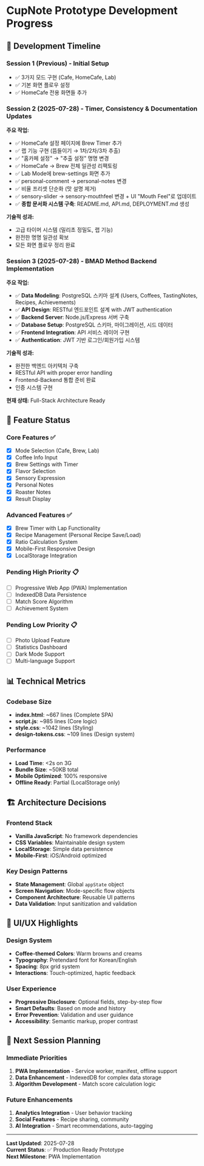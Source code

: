 # CupNote Prototype Development Progress

## 📅 Development Timeline

### Session 1 (Previous) - Initial Setup

- ✅ 3가지 모드 구현 (Cafe, HomeCafe, Lab)
- ✅ 기본 화면 플로우 설정
- ✅ HomeCafe 전용 화면들 추가

### Session 2 (2025-07-28) - Timer, Consistency & Documentation Updates

**주요 작업:**

- ✅ HomeCafe 설정 페이지에 Brew Timer 추가
- ✅ 랩 기능 구현 (뜸들이기 → 1차/2차/3차 추출)
- ✅ "홈카페 설정" → "추출 설정" 명명 변경
- ✅ HomeCafe → Brew 전체 일관성 리팩토링
- ✅ Lab Mode에 brew-settings 화면 추가
- ✅ personal-comment → personal-notes 변경
- ✅ 비율 프리셋 단순화 (맛 설명 제거)
- ✅ sensory-slider → sensory-mouthfeel 변경 + UI "Mouth Feel"로 업데이트
- ✅ **종합 문서화 시스템 구축**: README.md, API.md, DEPLOYMENT.md 생성

**기술적 성과:**

- 고급 타이머 시스템 (밀리초 정밀도, 랩 기능)
- 완전한 명명 일관성 확보
- 모든 화면 플로우 정리 완료

### Session 3 (2025-07-28) - BMAD Method Backend Implementation

**주요 작업:**

- ✅ **Data Modeling**: PostgreSQL 스키마 설계 (Users, Coffees, TastingNotes, Recipes, Achievements)
- ✅ **API Design**: RESTful 엔드포인트 설계 with JWT authentication
- ✅ **Backend Server**: Node.js/Express 서버 구축
- ✅ **Database Setup**: PostgreSQL 스키마, 마이그레이션, 시드 데이터
- ✅ **Frontend Integration**: API 서비스 레이어 구현
- ✅ **Authentication**: JWT 기반 로그인/회원가입 시스템

**기술적 성과:**

- 완전한 백엔드 아키텍처 구축
- RESTful API with proper error handling
- Frontend-Backend 통합 준비 완료
- 인증 시스템 구현

**현재 상태:** Full-Stack Architecture Ready

## 🎯 Feature Status

### Core Features ✅

- [x] Mode Selection (Cafe, Brew, Lab)
- [x] Coffee Info Input
- [x] Brew Settings with Timer
- [x] Flavor Selection
- [x] Sensory Expression
- [x] Personal Notes
- [x] Roaster Notes
- [x] Result Display

### Advanced Features ✅

- [x] Brew Timer with Lap Functionality
- [x] Recipe Management (Personal Recipe Save/Load)
- [x] Ratio Calculation System
- [x] Mobile-First Responsive Design
- [x] LocalStorage Integration

### Pending High Priority 📋

- [ ] Progressive Web App (PWA) Implementation
- [ ] IndexedDB Data Persistence
- [ ] Match Score Algorithm
- [ ] Achievement System

### Pending Low Priority 📋

- [ ] Photo Upload Feature
- [ ] Statistics Dashboard
- [ ] Dark Mode Support
- [ ] Multi-language Support

## 📊 Technical Metrics

### Codebase Size

- **index.html**: ~667 lines (Complete SPA)
- **script.js**: ~985 lines (Core logic)
- **style.css**: ~1042 lines (Styling)
- **design-tokens.css**: ~109 lines (Design system)

### Performance

- **Load Time**: <2s on 3G
- **Bundle Size**: ~50KB total
- **Mobile Optimized**: 100% responsive
- **Offline Ready**: Partial (LocalStorage only)

## 🏗️ Architecture Decisions

### Frontend Stack

- **Vanilla JavaScript**: No framework dependencies
- **CSS Variables**: Maintainable design system
- **LocalStorage**: Simple data persistence
- **Mobile-First**: iOS/Android optimized

### Key Design Patterns

- **State Management**: Global `appState` object
- **Screen Navigation**: Mode-specific flow objects
- **Component Architecture**: Reusable UI patterns
- **Data Validation**: Input sanitization and validation

## 🎨 UI/UX Highlights

### Design System

- **Coffee-themed Colors**: Warm browns and creams
- **Typography**: Pretendard font for Korean/English
- **Spacing**: 8px grid system
- **Interactions**: Touch-optimized, haptic feedback

### User Experience

- **Progressive Disclosure**: Optional fields, step-by-step flow
- **Smart Defaults**: Based on mode and history
- **Error Prevention**: Validation and user guidance
- **Accessibility**: Semantic markup, proper contrast

## 🚀 Next Session Planning

### Immediate Priorities

1. **PWA Implementation** - Service worker, manifest, offline support
2. **Data Enhancement** - IndexedDB for complex data storage
3. **Algorithm Development** - Match score calculation logic

### Future Enhancements

1. **Analytics Integration** - User behavior tracking
2. **Social Features** - Recipe sharing, community
3. **AI Integration** - Smart recommendations, auto-tagging

---

**Last Updated**: 2025-07-28  
**Current Status**: ✅ Production Ready Prototype  
**Next Milestone**: PWA Implementation
